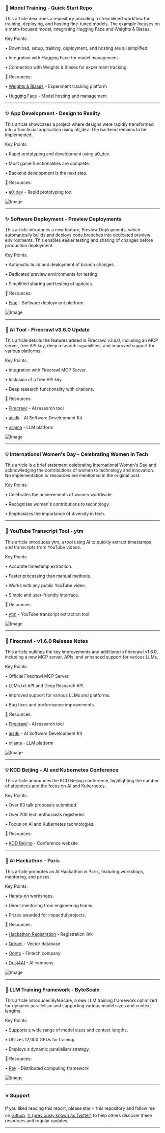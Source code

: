 ### 🚀 Model Training - Quick Start Repo

This article describes a repository providing a streamlined workflow for training, deploying, and hosting fine-tuned models.  The example focuses on a math-focused model, integrating Hugging Face and Weights & Biases.

Key Points:

• Download, setup, training, deployment, and hosting are all simplified.

• Integration with Hugging Face for model management.

• Connection with Weights & Biases for experiment tracking.


🔗 Resources:

• [Weights & Biases](https://x.com/weights_biases) - Experiment tracking platform

• [Hugging Face](https://x.com/huggingface) - Model hosting and management


---

### ✨ App Development - Design to Reality

This article showcases a project where designs were rapidly transformed into a functional application using a0_dev.  The backend remains to be implemented.

Key Points:

• Rapid prototyping and development using a0_dev.

• Most game functionalities are complete.

• Backend development is the next step.


🔗 Resources:

• [a0_dev](https://x.com/a0_dev) - Rapid prototyping tool

![Image](https://pbs.twimg.com/tweet_video_thumb/GllCpEBa4AAXEVQ.jpg)


---

### ✨ Software Deployment - Preview Deployments

This article introduces a new feature, Preview Deployments, which automatically builds and deploys code branches into dedicated preview environments.  This enables easier testing and sharing of changes before production deployment.

Key Points:

• Automatic build and deployment of branch changes.

• Dedicated preview environments for testing.

• Simplified sharing and testing of updates.


🔗 Resources:

• [Fine](https://x.com/FineDotDev) - Software deployment platform

![Image](https://pbs.twimg.com/ext_tw_video_thumb/1898653942801719297/pu/img/hu8aR-BL0dWh-Ktm.jpg)


---

### 🤖 AI Tool - Firecrawl v3.6.0 Update

This article details the features added in Firecrawl v3.6.0, including an MCP server, free API key, deep research capabilities, and improved support for various platforms.

Key Points:

• Integration with Firecrawl MCP Server.

• Inclusion of a free API key.

• Deep research functionality with citations.


🔗 Resources:

• [Firecrawl](https://x.com/firecrawl_dev) - AI research tool

• [aisdk](https://x.com/aisdk) - AI Software Development Kit

• [ollama](https://x.com/ollama) - LLM platform

![Image](https://pbs.twimg.com/media/GlfPhr5a4AAnLeW?format=jpg&name=small)


---

### 💡 International Women's Day - Celebrating Women in Tech

This article is a brief statement celebrating International Women's Day and acknowledging the contributions of women to technology and innovation.  No implementation or resources are mentioned in the original post.

Key Points:

• Celebrates the achievements of women worldwide.

• Recognizes women's contributions to technology.

• Emphasizes the importance of diversity in tech.


---

### 🚀 YouTube Transcript Tool - ytm

This article introduces ytm, a tool using AI to quickly extract timestamps and transcripts from YouTube videos.

Key Points:

• Accurate timestamp extraction.

• Faster processing than manual methods.

• Works with any public YouTube video.

• Simple and user-friendly interface.


🔗 Resources:

• [ytm](https://x.com/browserbasehq) - YouTube transcript extraction tool

![Image](https://pbs.twimg.com/ext_tw_video_thumb/1898390874876227584/pu/img/Fq3AMI5di0nuRm2F.jpg)


---

### 🤖 Firecrawl - v1.6.0 Release Notes

This article outlines the key improvements and additions in Firecrawl v1.6.0, including a new MCP server, APIs, and enhanced support for various LLMs.

Key Points:

• Official Firecrawl MCP Server.

• LLMs.txt API and Deep Research API.

• Improved support for various LLMs and platforms.

• Bug fixes and performance improvements.



🔗 Resources:

• [Firecrawl](https://x.com/firecrawl_dev) - AI research tool

• [aisdk](https://x.com/aisdk) - AI Software Development Kit

• [ollama](https://x.com/ollama) - LLM platform

![Image](https://pbs.twimg.com/media/Glc-8L3bwAM5iOe?format=jpg&name=small)


---

### 💡 KCD Beijing - AI and Kubernetes Conference

This article announces the KCD Beijing conference, highlighting the number of attendees and the focus on AI and Kubernetes.

Key Points:

• Over 80 talk proposals submitted.

• Over 700 tech enthusiasts registered.

• Focus on AI and Kubernetes technologies.


🔗 Resources:

• [KCD Beijing](https://t.co/jFhNQRrh22) - Conference website


---

### 🚀 AI Hackathon - Paris

This article promotes an AI Hackathon in Paris, featuring workshops, mentoring, and prizes.

Key Points:

• Hands-on workshops.

• Direct mentoring from engineering teams.

• Prizes awarded for impactful projects.


🔗 Resources:

• [Hackathon Registration](https://buff.ly/AGnWle2) - Registration link

• [Qdrant](https://x.com/qdrant_engine) - Vector database

• [Qonto](https://x.com/getqonto) - Fintech company

• [Dust4AI](https://x.com/dust4ai) - AI company

![Image](https://pbs.twimg.com/media/Glgpac-WYAA41-o?format=jpg&name=small)


---

### 🤖 LLM Training Framework - ByteScale

This article introduces ByteScale, a new LLM training framework optimized for dynamic parallelism and supporting various model sizes and context lengths.

Key Points:

• Supports a wide range of model sizes and context lengths.

• Utilizes 12,000 GPUs for training.

• Employs a dynamic parallelism strategy.


🔗 Resources:

• [Ray](https://x.com/raydistributed) - Distributed computing framework

![Image](https://pbs.twimg.com/media/Gld5ajIbwAUsanJ?format=jpg&name=small)


---

### ⭐️ Support

If you liked reading this report, please star ⭐️ this repository and follow me on [Github](https://github.com/Drix10), [𝕏 (previously known as Twitter)](https://x.com/DRIX_10_) to help others discover these resources and regular updates.

---